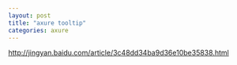 ```yaml
---
layout: post
title: "axure tooltip"
categories: axure
---
```


http://jingyan.baidu.com/article/3c48dd34ba9d36e10be35838.html
